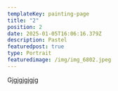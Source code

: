 ```yaml
---
templateKey: painting-page
title: "2"
position: 2
date: 2025-01-05T16:06:16.379Z
description: Pastel
featuredpost: true
type: Portrait
featuredimage: /img/img_6802.jpeg
---
```

Gjgjgjgjgjg